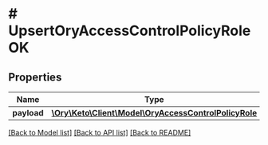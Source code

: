 # # UpsertOryAccessControlPolicyRoleOK

## Properties

Name | Type | Description | Notes
------------ | ------------- | ------------- | -------------
**payload** | [**\Ory\Keto\Client\Model\OryAccessControlPolicyRole**](OryAccessControlPolicyRole.md) |  | [optional] 

[[Back to Model list]](../../README.md#documentation-for-models) [[Back to API list]](../../README.md#documentation-for-api-endpoints) [[Back to README]](../../README.md)


